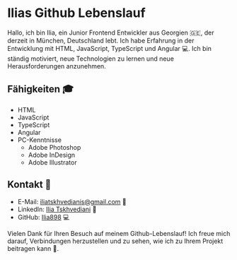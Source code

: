 # Ilias Github Lebenslauf 

Hallo, ich bin Ilia, ein Junior Frontend Entwickler aus Georgien 🇬🇪, der derzeit in München, Deutschland lebt. Ich habe Erfahrung in der Entwicklung mit HTML, JavaScript, TypeScript und Angular 💻. Ich bin ständig motiviert, neue Technologien zu lernen und neue Herausforderungen anzunehmen.

## Fähigkeiten 🎓

-   HTML 
-   JavaScript 
-   TypeScript 
-   Angular 
-   PC-Kenntnisse 
    -   Adobe Photoshop 
    -   Adobe InDesign 
    -   Adobe Illustrator 

## Kontakt 💬

-   E-Mail: [iliatskhvedianis@gmail.com](mailto:iliatskhvedianis@gmail.com) 📧
-   LinkedIn: [Ilia Tskhvediani](https://chat.openai.com/chat/www.linkedin.com/in/ilia-tskhvediani-29662a134) 💼
-   GitHub: [Ilia898](https://github.com/Ilia898) 💻

Vielen Dank für Ihren Besuch auf meinem Github-Lebenslauf! Ich freue mich darauf, Verbindungen herzustellen und zu sehen, wie ich zu Ihrem Projekt beitragen kann 🤝.

